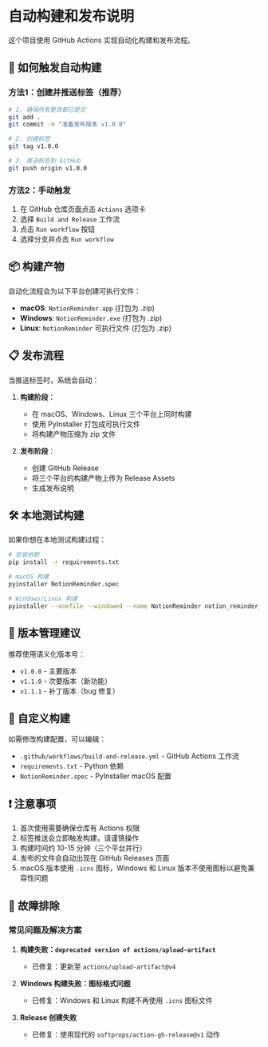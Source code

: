 # 自动构建和发布说明

这个项目使用 GitHub Actions 实现自动化构建和发布流程。

## 🚀 如何触发自动构建

### 方法1：创建并推送标签（推荐）

```bash
# 1. 确保所有更改都已提交
git add .
git commit -m "准备发布版本 v1.0.0"

# 2. 创建标签
git tag v1.0.0

# 3. 推送标签到 GitHub
git push origin v1.0.0
```

### 方法2：手动触发

1. 在 GitHub 仓库页面点击 `Actions` 选项卡
2. 选择 `Build and Release` 工作流
3. 点击 `Run workflow` 按钮
4. 选择分支并点击 `Run workflow`

## 📦 构建产物

自动化流程会为以下平台创建可执行文件：

- **macOS**: `NotionReminder.app` (打包为 .zip)
- **Windows**: `NotionReminder.exe` (打包为 .zip)  
- **Linux**: `NotionReminder` 可执行文件 (打包为 .zip)

## 📋 发布流程

当推送标签时，系统会自动：

1. **构建阶段**：
   - 在 macOS、Windows、Linux 三个平台上同时构建
   - 使用 PyInstaller 打包成可执行文件
   - 将构建产物压缩为 zip 文件

2. **发布阶段**：
   - 创建 GitHub Release
   - 将三个平台的构建产物上传为 Release Assets
   - 生成发布说明

## 🛠 本地测试构建

如果你想在本地测试构建过程：

```bash
# 安装依赖
pip install -r requirements.txt

# macOS 构建
pyinstaller NotionReminder.spec

# Windows/Linux 构建
pyinstaller --onefile --windowed --name NotionReminder notion_reminder_gui.py
```

## 📝 版本管理建议

推荐使用语义化版本号：

- `v1.0.0` - 主要版本
- `v1.1.0` - 次要版本（新功能）
- `v1.1.1` - 补丁版本（bug 修复）

## 🔧 自定义构建

如需修改构建配置，可以编辑：

- `.github/workflows/build-and-release.yml` - GitHub Actions 工作流
- `requirements.txt` - Python 依赖
- `NotionReminder.spec` - PyInstaller macOS 配置

## ❗ 注意事项

1. 首次使用需要确保仓库有 Actions 权限
2. 标签推送会立即触发构建，请谨慎操作
3. 构建时间约 10-15 分钟（三个平台并行）
4. 发布的文件会自动出现在 GitHub Releases 页面
5. macOS 版本使用 `.icns` 图标，Windows 和 Linux 版本不使用图标以避免兼容性问题

## 🔧 故障排除

### 常见问题及解决方案

1. **构建失败：`deprecated version of actions/upload-artifact`**
   - 已修复：更新至 `actions/upload-artifact@v4`

2. **Windows 构建失败：图标格式问题**
   - 已修复：Windows 和 Linux 构建不再使用 `.icns` 图标文件

3. **Release 创建失败**
   - 已修复：使用现代的 `softprops/action-gh-release@v1` 动作
